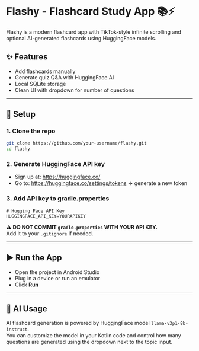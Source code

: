 # Flashy - Flashcard Study App 📚⚡

Flashy is a modern flashcard app with TikTok-style infinite scrolling and optional AI-generated flashcards using HuggingFace models.

## ✨ Features

- Add flashcards manually
- Generate quiz Q&A with HuggingFace AI
- Local SQLite storage
- Clean UI with dropdown for number of questions

---

## 🔧 Setup

### 1. Clone the repo

```bash
git clone https://github.com/your-username/flashy.git
cd flashy
```

### 2. Generate HuggingFace API key

- Sign up at: https://huggingface.co/
- Go to: https://huggingface.co/settings/tokens → generate a new token

### 3. Add API key to gradle.properties

```
# Hugging Face API Key
HUGGINGFACE_API_KEY=YOURAPIKEY
```

**⚠️ DO NOT COMMIT `gradle.properties` WITH YOUR API KEY.**  
Add it to your `.gitignore` if needed.

---

## ▶️ Run the App

- Open the project in Android Studio
- Plug in a device or run an emulator
- Click **Run**

---

## 🧠 AI Usage

AI flashcard generation is powered by HuggingFace model `llama-v3p1-8b-instruct`.  
You can customize the model in your Kotlin code and control how many questions are generated using the dropdown next to the topic input.
